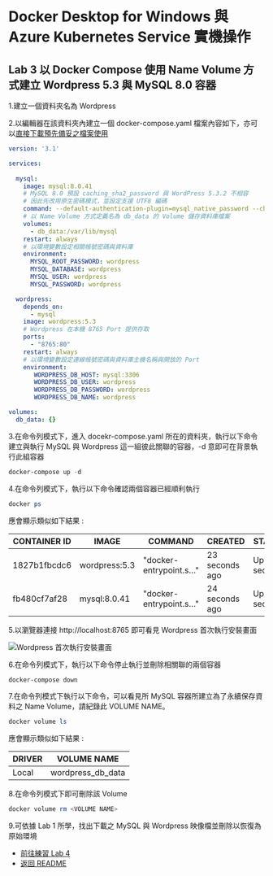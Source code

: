 # Docker Desktop for Windows 與 Azure Kubernetes Service 實機操作


## Lab 3 以 Docker Compose 使用 Name Volume 方式建立 Wordpress 5.3 與 MySQL 8.0 容器

1.建立一個資料夾名為 Wordpress

2.以編輯器在該資料夾內建立一個 docker-compose.yaml 檔案內容如下，亦可以[直接下載預先備妥之檔案使用](./Labs-03/docker-compose.yaml)

```yaml
version: '3.1'

services:
  
  mysql:
    image: mysql:8.0.41
    # MySQL 8.0 預設 caching_sha2_password 與 WordPress 5.3.2 不相容
    # 因此先改用原生密碼模式，並設定支援 UTF8 編碼
    command: --default-authentication-plugin=mysql_native_password --character-set-server=utf8mb4 --collation-server=utf8mb4_unicode_ci
    # 以 Name Volume 方式定義名為 db_data 的 Volume 儲存資料庫檔案
    volumes:
      - db_data:/var/lib/mysql
    restart: always
    # 以環境變數設定相關帳號密碼與資料庫
    environment:
      MYSQL_ROOT_PASSWORD: wordpress
      MYSQL_DATABASE: wordpress
      MYSQL_USER: wordpress
      MYSQL_PASSWORD: wordpress

  wordpress:
    depends_on:
      - mysql
    image: wordpress:5.3
    # Wordpress 在本機 8765 Port 提供存取
    ports:
      - "8765:80"
    restart: always
    # 以環境變數設定連線帳號密碼與資料庫主機名稱與開放的 Port
    environment:
       WORDPRESS_DB_HOST: mysql:3306
       WORDPRESS_DB_USER: wordpress
       WORDPRESS_DB_PASSWORD: wordpress
       WORDPRESS_DB_NAME: wordpress

volumes:
  db_data: {}
```

3.在命令列模式下，進入 docekr-compose.yaml 所在的資料夾，執行以下命令建立與執行 MySQL 與 Wordpress 這一組彼此關聯的容器，-d 意即可在背景執行此組容器

```powershell
docker-compose up -d
```

4.在命令列模式下，執行以下命令確認兩個容器已經順利執行
```powershell
docker ps
```
應會顯示類似如下結果 :

| CONTAINER ID | IMAGE   | COMMAND                | CREATED       | STATUS | PORTS                              | NAMES          |
|--------------|---------|------------------------|---------------|--------|------------------------------------|----------------|
| 1827b1fbcdc6 | wordpress:5.3 | "docker-entrypoint.s…" | 23 seconds ago |  Up 22 seconds |  0.0.0.0:8765 -> 80/tcp | wordpress_wordpress_1 |
| fb480cf7af28 | mysql:8.0.41 | "docker-entrypoint.s…" | 24 seconds ago |  Up 23 seconds | 3306/tcp, 33060/tcp | wordpress_mysql_1 |


5.以瀏覽器連接 http://localhost:8765 即可看見 Wordpress 首次執行安裝畫面

![Wordpress 首次執行安裝畫面](images/wordpress1.png)

6.在命令列模式下，執行以下命令停止執行並刪除相關聯的兩個容器
```powershell
docker-compose down
```

7.在命令列模式下執行以下命令，可以看見所 MySQL 容器所建立為了永續保存資料之 Name Volume，請紀錄此 VOLUME NAME。
```powershell
docker volume ls
```
應會顯示類似如下結果 :

| DRIVER | VOLUME NAME       |
|--------|-------------------|
| Local  | wordpress_db_data |

8.在命令列模式下即可刪除該 Volume
```powershell
docker volume rm <VOLUME NAME>
```

9.可依據 Lab 1 所學，找出下載之 MySQL 與 Wordpress 映像檔並刪除以恢復為原始環境

* [前往練習 Lab 4](Labs-04.md)
* [返回 README](README.md)
